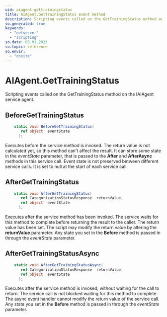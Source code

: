 ```yaml
---
uid: aiagent-gettrainingstatus
title: AIAgent.GetTrainingStatus event method
description: Scripting events called on the GetTrainingStatus method on the AIAgent service agent.
so.generated: true
keywords:
  - "netserver"
  - "scripting"
so.date: 03.01.2023
so.topic: reference
so.envir:
  - "onsite"
---
```

# AIAgent.GetTrainingStatus

Scripting events called on the <see cref='M:SuperOffice.CRM.Services.IAIAgent.GetTrainingStatus'>GetTrainingStatus</see> method on the <see cref='IAIAgent'>IAIAgent</see>  service agent.

## BeforeGetTrainingStatus
```cs
    static void BeforeGetTrainingStatus(
       ref object  eventState
      );
```
Executes before the service method is invoked.
The return value is not calculated yet, so this method can't affect the result.
It can store some state in the *eventState* parameter, that is passed to the **After** and **AfterAsync** methods in this service call.
Event state is not preserved between different service calls. It is set to null at the start of each service call.
## AfterGetTrainingStatus
```cs
    static void AfterGetTrainingStatus(
       ref CategorizationStatusResponse  returnValue,
       ref object  eventState
      );
```
Executes after the service method has been invoked. The service waits for this method to complete before returning the result to the caller.
The return value has been set. The script may modify the return value by altering the **returnValue** parameter.
Any state you set in the **Before** method is passed in through the *eventState* parameter.
## AfterGetTrainingStatusAsync
```cs
    static void AfterGetTrainingStatusAsync(
       ref CategorizationStatusResponse  returnValue,
       ref object  eventState
      );
```
Executes after the service method is invoked, without waiting for the call to return.
The service call is not blocked waiting for this method to complete.
The async event handler cannot modify the return value of the service call.
Any state you set in the **Before** method is passed in through the *eventState* parameter.


